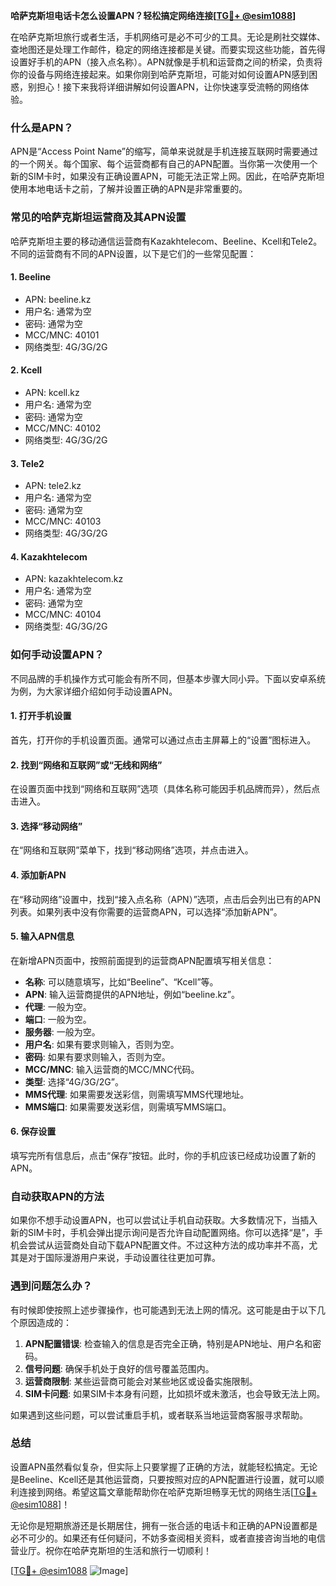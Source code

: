 **哈萨克斯坦电话卡怎么设置APN？轻松搞定网络连接[[TG💪+ @esim1088](https://t.me/s/esim1088)]**

在哈萨克斯坦旅行或者生活，手机网络可是必不可少的工具。无论是刷社交媒体、查地图还是处理工作邮件，稳定的网络连接都是关键。而要实现这些功能，首先得设置好手机的APN（接入点名称）。APN就像是手机和运营商之间的桥梁，负责将你的设备与网络连接起来。如果你刚到哈萨克斯坦，可能对如何设置APN感到困惑，别担心！接下来我将详细讲解如何设置APN，让你快速享受流畅的网络体验。

### 什么是APN？

APN是“Access Point Name”的缩写，简单来说就是手机连接互联网时需要通过的一个网关。每个国家、每个运营商都有自己的APN配置。当你第一次使用一个新的SIM卡时，如果没有正确设置APN，可能无法正常上网。因此，在哈萨克斯坦使用本地电话卡之前，了解并设置正确的APN是非常重要的。

### 常见的哈萨克斯坦运营商及其APN设置

哈萨克斯坦主要的移动通信运营商有Kazakhtelecom、Beeline、Kcell和Tele2。不同的运营商有不同的APN设置，以下是它们的一些常见配置：

#### 1. Beeline
- APN: beeline.kz
- 用户名: 通常为空
- 密码: 通常为空
- MCC/MNC: 40101
- 网络类型: 4G/3G/2G

#### 2. Kcell
- APN: kcell.kz
- 用户名: 通常为空
- 密码: 通常为空
- MCC/MNC: 40102
- 网络类型: 4G/3G/2G

#### 3. Tele2
- APN: tele2.kz
- 用户名: 通常为空
- 密码: 通常为空
- MCC/MNC: 40103
- 网络类型: 4G/3G/2G

#### 4. Kazakhtelecom
- APN: kazakhtelecom.kz
- 用户名: 通常为空
- 密码: 通常为空
- MCC/MNC: 40104
- 网络类型: 4G/3G/2G

### 如何手动设置APN？

不同品牌的手机操作方式可能会有所不同，但基本步骤大同小异。下面以安卓系统为例，为大家详细介绍如何手动设置APN。

#### 1. 打开手机设置
首先，打开你的手机设置页面。通常可以通过点击主屏幕上的“设置”图标进入。

#### 2. 找到“网络和互联网”或“无线和网络”
在设置页面中找到“网络和互联网”选项（具体名称可能因手机品牌而异），然后点击进入。

#### 3. 选择“移动网络”
在“网络和互联网”菜单下，找到“移动网络”选项，并点击进入。

#### 4. 添加新APN
在“移动网络”设置中，找到“接入点名称（APN）”选项，点击后会列出已有的APN列表。如果列表中没有你需要的运营商APN，可以选择“添加新APN”。

#### 5. 输入APN信息
在新增APN页面中，按照前面提到的运营商APN配置填写相关信息：
- **名称**: 可以随意填写，比如“Beeline”、“Kcell”等。
- **APN**: 输入运营商提供的APN地址，例如“beeline.kz”。
- **代理**: 一般为空。
- **端口**: 一般为空。
- **服务器**: 一般为空。
- **用户名**: 如果有要求则输入，否则为空。
- **密码**: 如果有要求则输入，否则为空。
- **MCC/MNC**: 输入运营商的MCC/MNC代码。
- **类型**: 选择“4G/3G/2G”。
- **MMS代理**: 如果需要发送彩信，则需填写MMS代理地址。
- **MMS端口**: 如果需要发送彩信，则需填写MMS端口。

#### 6. 保存设置
填写完所有信息后，点击“保存”按钮。此时，你的手机应该已经成功设置了新的APN。

### 自动获取APN的方法

如果你不想手动设置APN，也可以尝试让手机自动获取。大多数情况下，当插入新的SIM卡时，手机会弹出提示询问是否允许自动配置网络。你可以选择“是”，手机会尝试从运营商处自动下载APN配置文件。不过这种方法的成功率并不高，尤其是对于国际漫游用户来说，手动设置往往更加可靠。

### 遇到问题怎么办？

有时候即使按照上述步骤操作，也可能遇到无法上网的情况。这可能是由于以下几个原因造成的：

1. **APN配置错误**: 检查输入的信息是否完全正确，特别是APN地址、用户名和密码。
2. **信号问题**: 确保手机处于良好的信号覆盖范围内。
3. **运营商限制**: 某些运营商可能会对某些地区或设备实施限制。
4. **SIM卡问题**: 如果SIM卡本身有问题，比如损坏或未激活，也会导致无法上网。

如果遇到这些问题，可以尝试重启手机，或者联系当地运营商客服寻求帮助。

### 总结

设置APN虽然看似复杂，但实际上只要掌握了正确的方法，就能轻松搞定。无论是Beeline、Kcell还是其他运营商，只要按照对应的APN配置进行设置，就可以顺利连接到网络。希望这篇文章能帮助你在哈萨克斯坦畅享无忧的网络生活[[TG💪+ @esim1088](https://t.me/s/esim1088)]！

无论你是短期旅游还是长期居住，拥有一张合适的电话卡和正确的APN设置都是必不可少的。如果还有任何疑问，不妨多查阅相关资料，或者直接咨询当地的电信营业厅。祝你在哈萨克斯坦的生活和旅行一切顺利！

[[TG💪+ @esim1088](https://t.me/s/esim1088) ![Image](https://i.postimg.cc/4NQfJmqS/Snipaste-2025-05-13-00-14-12.png)]
